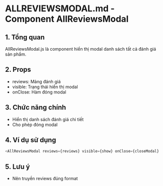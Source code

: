 # ALLREVIEWSMODAL.md - Component AllReviewsModal

## 1. Tổng quan
AllReviewsModal.js là component hiển thị modal danh sách tất cả đánh giá sản phẩm.

## 2. Props
- reviews: Mảng đánh giá
- visible: Trạng thái hiển thị modal
- onClose: Hàm đóng modal

## 3. Chức năng chính
- Hiển thị danh sách đánh giá chi tiết
- Cho phép đóng modal

## 4. Ví dụ sử dụng
```js
<AllReviewsModal reviews={reviews} visible={show} onClose={closeModal} />
```

## 5. Lưu ý
- Nên truyền reviews đúng format
